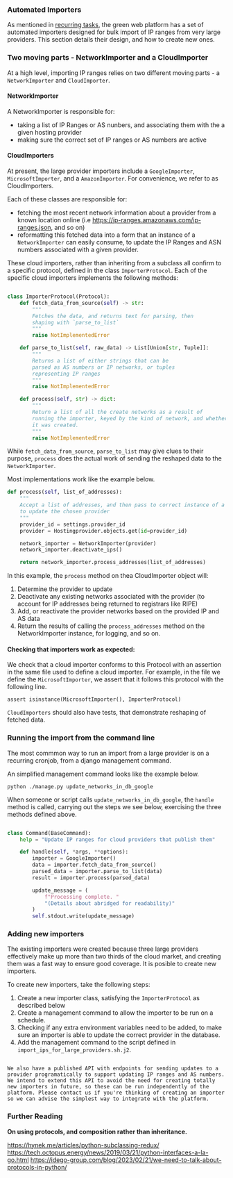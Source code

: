 ### Automated Importers

As mentioned in [recurring tasks](recurring-tasks.md), the green web platform has a set of automated importers designed for bulk import of IP ranges from very large providers. This section details their design, and how to create new ones.

### Two moving parts - NetworkImporter and a CloudImporter

At a high level, importing IP ranges relies on two different moving parts - a `NetworkImporter` and `CloudImporter`.

#### NetworkImporter

A NetworkImporter is responsible for:

- taking a list of IP Ranges or AS nunbers, and associating them with the a given hosting provider
- making sure the correct set of IP ranges or AS numbers are active

#### CloudImporters

At present, the large provider importers include a `GoogleImporter`, `MicrosoftImporter`, and a `AmazonImporter`. For convenience, we refer to as CloudImporters.

Each of these classes are responsible for:

- fetching the most recent network information about a provider from a known location online (i.e https://ip-ranges.amazonaws.com/ip-ranges.json, and so on)
- reformatting this fetched data into a form that an instance of a `NetworkImporter` can easily consume, to update the IP Ranges and ASN numbers associated with a given provider.

These cloud importers, rather than inheriting from a subclass all confirm to a specific protocol, defined in the class `ImporterProtocol`. Each of the specific cloud importers implements the following methods: 

```python

class ImporterProtocol(Protocol):
    def fetch_data_from_source(self) -> str:
        """
        Fetches the data, and returns text for parsing, then
        shaping with `parse_to_list`
        """
        raise NotImplementedError

    def parse_to_list(self, raw_data) -> List[Union[str, Tuple]]:
        """
        Returns a list of either strings that can be
        parsed as AS numbers or IP networks, or tuples
        representing IP ranges
        """
        raise NotImplementedError

    def process(self, str) -> dict:
        """
        Return a list of all the create networks as a result of
        running the importer, keyed by the kind of network, and whether
        it was created.
        """
        raise NotImplementedError
```

While `fetch_data_from_source`, `parse_to_list` may give clues to their purpose, `process` does the actual work of sending the reshaped data to the `NetworkImporter`.

Most implementations work like the example below.


```python
def process(self, list_of_addresses):
    """
    Accept a list of addresses, and then pass to correct instance of a NetworkImporter, 
    to update the chosen provider
    """
    provider_id = settings.provider_id
    provider = Hostingprovider.objects.get(id=provider_id)

    network_importer = NetworkImporter(provider)
    network_importer.deactivate_ips()

    return network_importer.process_addresses(list_of_addresses)

```

In this example, the `process` method on thea CloudImporter object will:

1. Determine the provider to update
2. Deactivate any existing networks associated with the provider (to account for IP addresses being returned to registrars like RIPE)
3. Add, or reactivate the provider networks based on the provided IP and AS data
4. Return the results of calling the `process_addresses` method on the NetworkImporter instance, for logging, and so on.


#### Checking that importers work as expected:

We check that a cloud importer conforms to this Protocol with an assertion in the same file used to define a cloud importer. For example, in the file we define the `MicrosoftImporter`, we assert that it follows this protocol with the following line.

```
assert isinstance(MicrosoftImporter(), ImporterProtocol)
```

`CloudImporters` should also have tests, that demonstrate reshaping of fetched data. 


### Running the import from the command line

The most commmon way to run an import from a large provider is on a recurring cronjob, from a django management command.

An simplified management command looks like the example below.

```
python ./manage.py update_networks_in_db_google
```

When someone or script calls `update_networks_in_db_google`, the `handle` method is called, carrying out the steps we see below, exercising the three methods defined above.

```python

class Command(BaseCommand):
    help = "Update IP ranges for cloud providers that publish them"

    def handle(self, *args, **options):
        importer = GoogleImporter()
        data = importer.fetch_data_from_source()
        parsed_data = importer.parse_to_list(data)
        result = importer.process(parsed_data)

        update_message = (
            f"Processing complete. "
            "(Details about abridged for readability)"
        )
        self.stdout.write(update_message)
```

### Adding new importers

The existing importers were created because three large providers effectively make up more than two thirds of the cloud market, and creating them was a fast way to ensure good coverage. It is posible to create new importers.

To create new importers, take the following steps:

1. Create a new importer class, satisfying the `ImporterProtocol` as described below
2. Create a management command to allow the importer to be run on a schedule.
3. Checking if any extra environment variables need to be added, to make sure an importer is able to update the correct provider in the database.
3. Add the management command to the script defined in `import_ips_for_large_providers.sh.j2`. 

```{admonition} Thinking of making a new importer?

We also have a published API with endpoints for sending updates to a provider programatically to support updating IP ranges and AS numbers. We intend to extend this API to avoid the need for creating totally new importers in future, so these can be run independently of the platform. Please contact us if you're thinking of creating an importer so we can advise the simplest way to integrate with the platform.
```

### Further Reading

**On using protocols, and composition rather than inheritance.**

https://hynek.me/articles/python-subclassing-redux/
https://tech.octopus.energy/news/2019/03/21/python-interfaces-a-la-go.html
https://idego-group.com/blog/2023/02/21/we-need-to-talk-about-protocols-in-python/
